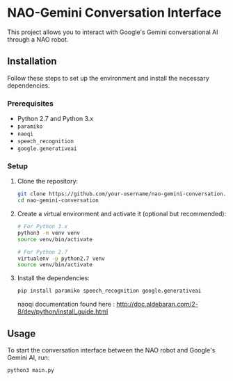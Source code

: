 # NAO-Gemini Conversation Interface

This project allows you to interact with Google's Gemini conversational AI through a NAO robot.

## Installation

Follow these steps to set up the environment and install the necessary dependencies.

### Prerequisites

- Python 2.7 and Python 3.x
- `paramiko`
- `naoqi`
- `speech_recognition`
- `google.generativeai`

### Setup

1. Clone the repository:

    ```bash
    git clone https://github.com/your-username/nao-gemini-conversation.git
    cd nao-gemini-conversation
    ```

2. Create a virtual environment and activate it (optional but recommended):

    ```bash
    # For Python 3.x
    python3 -m venv venv
    source venv/bin/activate

    # For Python 2.7
    virtualenv -p python2.7 venv
    source venv/bin/activate
    ```

3. Install the dependencies:

    ```bash
    pip install paramiko speech_recognition google.generativeai
    ```

    naoqi documentation found here : http://doc.aldebaran.com/2-8/dev/python/install_guide.html

## Usage

To start the conversation interface between the NAO robot and Google's Gemini AI, run:

```bash
python3 main.py
```

